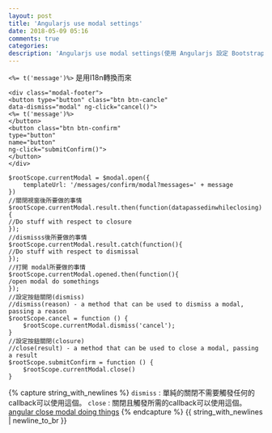 ```yaml
---
layout: post
title: 'Angularjs use modal settings'
date: 2018-05-09 05:16
comments: true
categories:
description: 'Angularjs use modal settings(使用 Angularjs 設定 Bootstrap視窗)'
---
```

`<%= t('message')%>` 是用I18n轉換而來
```
<div class="modal-footer">
<button type="button" class="btn btn-cancle"
data-dismiss="modal" ng-click="cancel()">
<%= t('message')%>
</button>
<button class="btn btn-confirm"
type="button"
name="button"
ng-click="submitConfirm()">
</button>
</div>
```
```
$rootScope.currentModal = $modal.open({
	templateUrl: '/messages/confirm/modal?messages=' + message
})
//關閉視窗後所要做的事情
$rootScope.currentModal.result.then(function(datapassedinwhileclosing){
//Do stuff with respect to closure
});
//dismisss後所要做的事情
$rootScope.currentModal.result.catch(function(){
//Do stuff with respect to dismissal
});
//打開 modal所要做的事情
$rootScope.currentModal.opened.then(function(){
/open modal do somethings
});
//設定按鈕關閉(dismiss)
//dismiss(reason) - a method that can be used to dismiss a modal, passing a reason
$rootScope.cancel = function () {
	$rootScope.currentModal.dismiss('cancel');
}
//設定按鈕關閉(closure)
//close(result) - a method that can be used to close a modal, passing a result
$rootScope.submitConfirm = function () {
	$rootScope.currentModal.close()
}
```
{% capture string_with_newlines %}
`dismiss` : 單純的關閉不需要觸發任何的callback可以使用這個。
`close` : 關閉且觸發所需的callback可以使用這個。
[angular close modal doing things](https://stackoverflow.com/questions/30356844/angularjs-bootstrap-modal-closing-call-when-clicking-outside-esc)
{% endcapture %}
{{ string_with_newlines | newline_to_br }}